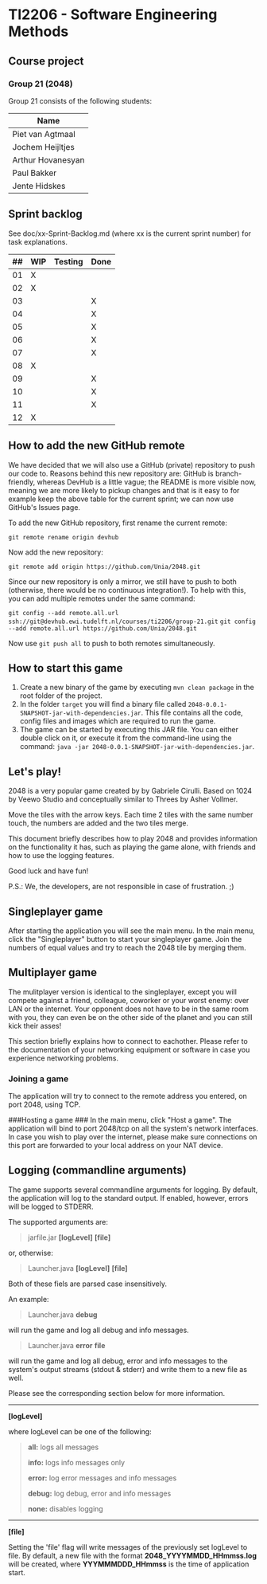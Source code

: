 # TI2206 - Software Engineering Methods
## Course project
### Group 21 (2048)


Group 21 consists of the following students:

| Name                 |
|----------------------|
| Piet van Agtmaal     |
| Jochem Heijltjes     |
| Arthur Hovanesyan    |
| Paul Bakker          |
| Jente Hidskes        |


## Sprint backlog

See doc/xx-Sprint-Backlog.md (where xx is the current sprint number) for task explanations.

| ## |  WIP  | Testing | Done |
|----|-----  |---------|------|
| 01 |   X   |         |      |
| 02 |   X   |         |      |
| 03 |       |         |   X  |
| 04 |       |         |   X  |
| 05 |       |         |   X  |
| 06 |       |         |   X  |
| 07 |       |         |   X  |
| 08 |   X   |         |      |
| 09 |       |         |   X  |
| 10 |       |         |   X  |
| 11 |       |         |   X  |
| 12 |   X   |         |      |

## How to add the new GitHub remote

We have decided that we will also use a GitHub (private) repository to push our
code to. Reasons behind this new repository are: GitHub is branch-friendly,
whereas DevHub is a little vague; the README is more visible now, meaning we are
more likely to pickup changes and that is it easy to for example keep the above
table for the current sprint; we can now use GitHub's Issues page.

To add the new GitHub repository, first rename the current remote:

`git remote rename origin devhub`

Now add the new repository:

`git remote add origin https://github.com/Unia/2048.git`

Since our new repository is only a mirror, we still have to push to both
(otherwise, there would be no continuous integration!). To help with this,
you can add multiple remotes under the same command:

`git config --add remote.all.url ssh://git@devhub.ewi.tudelft.nl/courses/ti2206/group-21.git`
`git config --add remote.all.url https://github.com/Unia/2048.git`

Now use `git push all` to push to both remotes simultaneously.

## How to start this game

1. Create a new binary of the game by executing `mvn clean package` in the root folder of the project.
2. In the folder `target` you will find a binary file called `2048-0.0.1-SNAPSHOT-jar-with-dependencies.jar`. This file contains all the code, config files and images which are required to run the game.
3. The game can be started by executing this JAR file. You can either double click on it, or execute it from the command-line using the command: `java -jar 2048-0.0.1-SNAPSHOT-jar-with-dependencies.jar`.

Let's play!
----------

2048 is a very popular game created by by Gabriele Cirulli. Based on 1024 by Veewo Studio and conceptually similar to Threes by Asher Vollmer.

Move the tiles with the arrow keys. Each time 2 tiles with the same number touch, the numbers are added and the two tiles merge. 

This document briefly describes how to play 2048 and provides information on the functionality it has, such as playing the game alone, with friends and how to use the logging features.

Good luck and have fun!

P.S.: We, the developers, are not responsible in case of frustration. ;)


## Singleplayer game ##

After starting the application you will see the main menu. In the main menu, click the "Singleplayer" button to start your singleplayer game.
Join the numbers of equal values and try to reach the 2048 tile by merging them. 

## Multiplayer game ##

The mulitplayer version is identical to the singleplayer, except you will compete against a friend, colleague, coworker or your worst enemy: over LAN or the internet. Your opponent does not have to be in the same room with you, they can even be on the other side of the planet and you can still kick their asses!

This section briefly explains how to connect to eachother. Please refer to the documentation of your networking equipment or software in case you experience networking problems.

### Joining a game ###
The application will try to connect to the remote address you entered, on port 2048, using TCP.

###Hosting a game ###
In the main menu, click "Host a game". The application will bind to port 2048/tcp on all the system's network interfaces. In case you wish to play over the internet, please make sure connections on this port are forwarded to your local address on your NAT device.


## Logging (commandline arguments) ##

The game supports several commandline arguments for logging.
By default, the application will log to the standard output. If enabled, however, errors will be logged to STDERR.

The supported arguments are:
> jarfile.jar **[logLevel]** **[file]**

or, otherwise:

> Launcher.java **[logLevel]** **[file]**

Both of these fiels are parsed case insensitively.

An example:

> Launcher.java **debug**

will run the game and log all debug and info messages. 

> Launcher.java **error** **file**

will run the game and log all debug, error and info messages to the system's output streams (stdout & stderr) and write them to a new file as well.

Please see the corresponding section below for more information.

----------

**[logLevel]**

where logLevel can be one of the following:

> **all:** logs all messages
> 
> **info:** logs info messages only
> 
> **error:** log error messages and info messages
> 
> **debug:** log debug, error and info messages
> 
> **none:** disables logging

----------

**[file]**

Setting the 'file' flag will write messages of the previously set logLevel to file.
By default, a new file with the format **2048_YYYYMMDD_HHmmss.log** will be created, where **YYYMMMDDD_HHmmss** is the time of application start.


